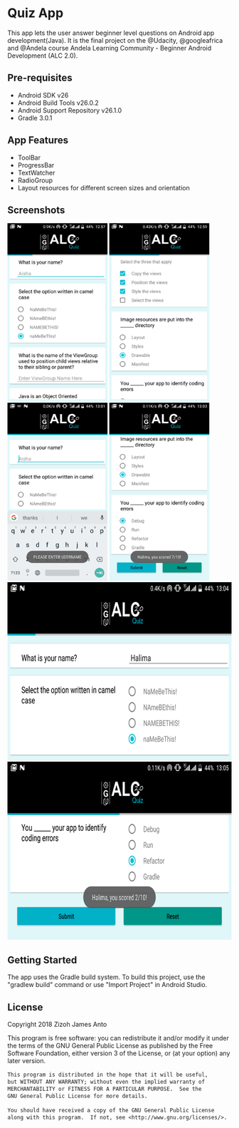 Quiz App
===================================

This app lets the user answer beginner level questions on Android app development(Java). 
It is the final project on the @Udacity, @googleafrica and @Andela course Andela Learning Community - Beginner Android Development (ALC 2.0).

Pre-requisites
--------------

- Android SDK v26
- Android Build Tools v26.0.2
- Android Support Repository v26.1.0
- Gradle 3.0.1

App Features
-------------

- ToolBar
- ProgressBar
- TextWatcher
- RadioGroup
- Layout resources for different screen sizes and orientation


Screenshots
-------------

<img src="screenshots/1_Top.png" height="400" alt="Screenshot"/> <img src="screenshots/2_Mid.png" height="400" alt="Screenshot"/> <img src="screenshots/3_EnterUsernameFloat.png" height="400" alt="Screenshot"/> <img src="screenshots/4_SubmitButtonClicked.png" height="400" alt="Screenshot"/> <img src="screenshots/5_Landscape.png" height="400" alt="Screenshot"/> <img src="screenshots/6_LandscapeWithFloat.png" height="400" alt="Screenshot"/>

Getting Started
---------------

The app uses the Gradle build system. To build this project, use the
"gradlew build" command or use "Import Project" in Android Studio.

License
-------

Copyright 2018 Zizoh James Anto

This program is free software: you can redistribute it and/or modify
    it under the terms of the GNU General Public License as published by
    the Free Software Foundation, either version 3 of the License, or
    (at your option) any later version.
    
    This program is distributed in the hope that it will be useful,
    but WITHOUT ANY WARRANTY; without even the implied warranty of
    MERCHANTABILITY or FITNESS FOR A PARTICULAR PURPOSE.  See the
    GNU General Public License for more details.
    
    You should have received a copy of the GNU General Public License
    along with this program.  If not, see <http://www.gnu.org/licenses/>.
